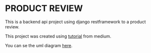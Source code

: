 # PRODUCT REVIEW

This is a backend api project using django restframework to a product review.

This project was created using <a href="medium.com/django-rest/django-rest-framework-b3028b3f0b9">tutorial</a> from medium.

You can se the uml diagram <a href="https://user-images.githubusercontent.com/53953664/170334527-551306d3-9e1d-435a-b17d-c456c16d1e52.jpg">here</a>.
